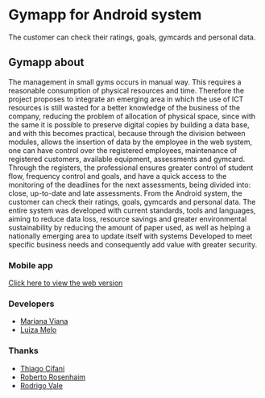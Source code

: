 # Gymapp for Android system
The customer can check their ratings, goals, gymcards and personal data.

## Gymapp about

The  management in small gyms occurs in manual way. This requires a reasonable consumption of physical resources and time. Therefore the project proposes to integrate an emerging area in which the use of ICT resources is still wasted for a better knowledge of the business of the company, reducing the problem of allocation of physical space, since with the same it is possible to preserve digital copies by building a data base, and with this becomes practical, because through the division between modules, allows the insertion of data by the employee in the web system, one can have control over the registered employees, maintenance of registered customers, available equipment, assessments and gymcard. Through the registers, the professional ensures greater control of student flow, frequency control and goals, and have a quick access to the monitoring of the deadlines for the next assessments, being divided into: close, up-to-date and late assessments. From the Android system, the customer can check their ratings, goals, gymcards and personal data. The entire system was developed with current standards, tools and languages, aiming to reduce data loss, resource savings and greater environmental sustainability by reducing the amount of paper used, as well as helping a nationally emerging area to update itself with systems Developed to meet specific business needs and consequently add value with greater security.

### Mobile app
[Click here to view the web version](https://github.com/marianaviana/Gymapp)

### Developers
- [Mariana Viana](http://github.com/marianaviana)
- [Luiza Melo](http://github.com/meloluiza)

### Thanks
- [Thiago Cifani](http://github.com/thiagocifani)
- [Roberto Rosenhaim](http://buscatextual.cnpq.br/buscatextual/visualizacv.do?id=K4658390P4)
- [Rodrigo Vale](http://buscatextual.cnpq.br/buscatextual/visualizacv.do?id=K4779035E5)
